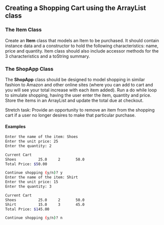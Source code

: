 ## Creating a Shopping Cart using the ArrayList class

### The Item Class

Create an **Item** class that models an Item to be purchased. It should contain instance data and a constructor to hold the following characteristics: name, price and quantity. Item class should also include accessor methods for the 3 characteristics and a toString summary.

### The ShopApp Class

The **ShopApp** class should be designed to model shopping in similar fashion to Amazon and other online sites (where you can add to cart and you will see your total increase with each item added). Run a do while loop to simulate shopping, having the user enter the item, quantity and price. Store the items in an ArrayList and update the total due at checkout.

 Stretch task: Provide an opportunity to remove an item from the shopping cart if a user no longer desires to make that particular purchase.

#### Examples

```bash
Enter the name of the item: Shoes
Enter the unit price: 25
Enter the quantity: 2

Current Cart
Shoes		   25.0	    2		50.0
Total Price: $50.00

Continue shopping (y/n)? y
Enter the name of the item: Shirt
Enter the unit price: 15
Enter the quantity: 3

Current Cart
Shoes		   25.0	    2		50.0
Shirt		   15.0	    3		45.0
Total Price: $145.00

Continue shopping (y/n)? n
```
